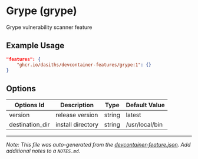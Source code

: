 
# Grype (grype)

Grype vulnerability scanner feature

## Example Usage

```json
"features": {
    "ghcr.io/dasiths/devcontainer-features/grype:1": {}
}
```

## Options

| Options Id | Description | Type | Default Value |
|-----|-----|-----|-----|
| version | release version | string | latest |
| destination_dir | install directory | string | /usr/local/bin |



---

_Note: This file was auto-generated from the [devcontainer-feature.json](https://github.com/dasiths/devcontainer-features/blob/main/src/grype/devcontainer-feature.json).  Add additional notes to a `NOTES.md`._
